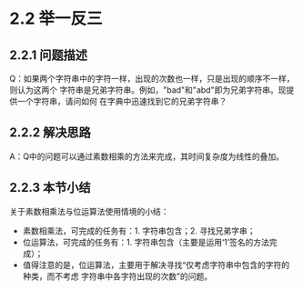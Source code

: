 # 2.2 举一反三 #

## 2.2.1 问题描述 ##

Q：如果两个字符串中的字符一样，出现的次数也一样，只是出现的顺序不一样，则认为这两个
字符串是兄弟字符串。例如，"bad"和"abd"即为兄弟字符串。现提供一个字符串，请问如何
在字典中迅速找到它的兄弟字符串？

## 2.2.2 解决思路 ##

A：Q中的问题可以通过素数相乘的方法来完成，其时间复杂度为线性的叠加。

## 2.2.3 本节小结 ##

关于素数相乘法与位运算法使用情境的小结：
- 素数相乘法，可完成的任务有：1. 字符串包含；2. 寻找兄弟字串；
- 位运算法，可完成的任务有：1. 字符串包含（主要是运用‘1’签名的方法完成）；
- 值得注意的是，位运算法，主要用于解决寻找“仅考虑字符串中包含的字符的种类，而不考虑
字符串中各字符出现的次数”的问题。